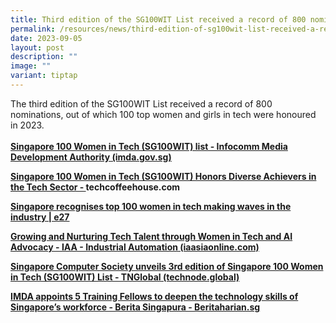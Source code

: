 ```yaml
---
title: Third edition of the SG100WIT List received a record of 800 nominations
permalink: /resources/news/third-edition-of-sg100wit-list-received-a-record-of-800-nominations/
date: 2023-09-05
layout: post
description: ""
image: ""
variant: tiptap
---
```

<p>The third edition of the SG100WIT List received a record of 800 nominations,
out of which 100 top women and girls in tech were honoured in 2023.
<br>
<br><strong><a href="https://www.imda.gov.sg/resources/press-releases-factsheets-and-speeches/factsheets/2023/sg-100-women-in-tech-list" rel="noopener noreferrer nofollow" target="_blank">Singapore 100 Women in Tech (SG100WIT) list - Infocomm Media Development Authority (imda.gov.sg)</a></strong>
</p>
<p><strong><a href="https://techcoffeehouse.com/2023/09/05/singapore-100-women-in-tech-sg100wit-honors-diverse-achievers-in-the-tech-sector/" rel="noopener noreferrer nofollow" target="_blank">Singapore 100 Women in Tech (SG100WIT) Honors Diverse Achievers in the Tech Sector - </a><a rel="noopener noreferrer nofollow" target="_blank">techcoffeehouse.com</a></strong>
</p>
<p><strong><a href="https://e27.co/singapore-recognises-top-100-women-in-tech-making-waves-in-the-industry-20230905/" rel="noopener noreferrer nofollow" target="_blank">Singapore recognises top 100 women in tech making waves in the industry | e27</a></strong>
</p>
<p><strong><a href="https://www.iaasiaonline.com/growing-and-nurturing-tech-talent-through-women-in-tech-and-ai-advocacy/" rel="noopener noreferrer nofollow" target="_blank">Growing and Nurturing Tech Talent through Women in Tech and AI Advocacy - IAA - Industrial Automation (iaasiaonline.com)</a></strong>
</p>
<p><strong><a href="https://technode.global/2023/09/11/singapore-computer-society-unveils-3rd-edition-of-singapore-100-women-in-tech-sg100wit-list/" rel="noopener noreferrer nofollow" target="_blank">Singapore Computer Society unveils 3rd edition of Singapore 100 Women in Tech (SG100WIT) List - TNGlobal (technode.global)</a></strong>
</p>
<p><strong><a href="https://www.beritaharian.sg/setempat/imda-lantik-5-rakan-kerja-latihan-bagi-pertingkat-kemahiran-teknologi-tenaga-kerja" rel="noopener noreferrer nofollow" target="_blank">IMDA appoints 5 Training Fellows to deepen the technology skills of Singapore’s workforce - Berita Singapura - Beritaharian.sg</a></strong> 
<br>
</p>